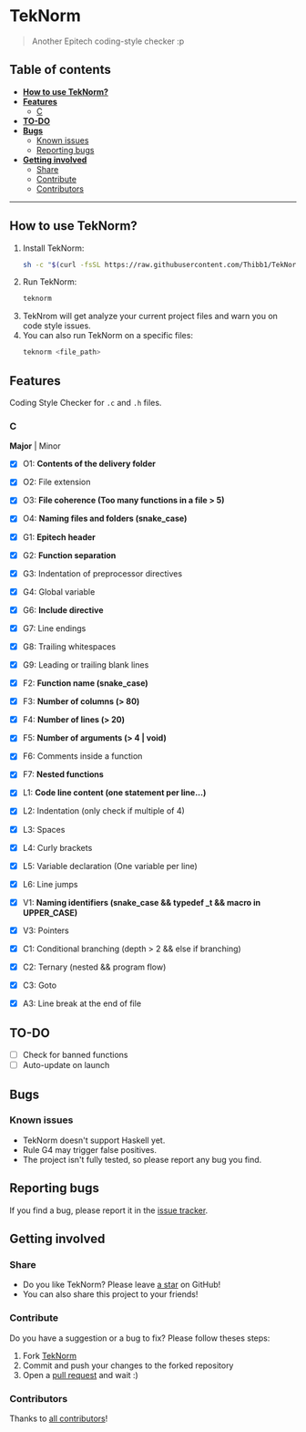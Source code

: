 # TekNorm

> Another Epitech coding-style checker :p

## Table of contents

* __[How to use TekNorm?](#how-to-use-teknorm)__
* __[Features](#features)__
  * [C](#c)
* __[TO-DO](#to-do)__
* __[Bugs](#bugs)__
  * [Known issues](#known-issues)
  * [Reporting bugs](#reporting-bugs)
* __[Getting involved](#getting-involved)__
  * [Share](#share)
  * [Contribute](#contribute)
  * [Contributors](#contributors)

---

## How to use TekNorm?

1. Install TekNorm:
    ```sh
    sh -c "$(curl -fsSL https://raw.githubusercontent.com/Thibb1/TekNorm/main/install.sh)"
    ```
2. Run TekNorm:
    ```sh
    teknorm
    ```
3. TekNrom will get analyze your current project files and warn you on code style issues.
4. You can also run TekNorm on a specific files:
    ```sh
    teknorm <file_path>
    ```

## Features

Coding Style Checker for `.c` and `.h` files.

### C

__Major__ | Minor

- [x] O1: __Contents of the delivery folder__
- [x] O2: File extension
- [x] O3: __File coherence (Too many functions in a file > 5)__
- [x] O4: __Naming files and folders (snake_case)__
- [x] G1: __Epitech header__
- [x] G2: __Function separation__
- [x] G3: Indentation of preprocessor directives
- [x] G4: Global variable
- [x] G6: __Include directive__
- [x] G7: Line endings
- [x] G8: Trailing whitespaces
- [x] G9: Leading or trailing blank lines
- [x] F2: __Function name (snake_case)__
- [x] F3: __Number of columns (> 80)__
- [x] F4: __Number of lines (> 20)__
- [x] F5: __Number of arguments (> 4 | void)__
- [x] F6: Comments inside a function
- [x] F7: __Nested functions__
- [x] L1: __Code line content (one statement per line...)__
- [x] L2: Indentation (only check if multiple of 4)
- [x] L3: Spaces
- [x] L4: Curly brackets
- [x] L5: Variable declaration (One variable per line)
- [x] L6: Line jumps
- [x] V1: __Naming identifiers (snake_case && typedef \_t && macro in UPPER_CASE)__
- [x] V3: Pointers
- [x] C1: Conditional branching (depth > 2 && else if branching)
- [x] C2: Ternary (nested && program flow)
- [x] C3: Goto
- [x] A3: Line break at the end of file


## TO-DO

- [ ] Check for banned functions
- [ ] Auto-update on launch

## Bugs

### Known issues

 - TekNorm doesn't support Haskell yet.
 - Rule G4 may trigger false positives.
 - The project isn't fully tested, so please report any bug you find.

## Reporting bugs

If you find a bug, please report it in the [issue tracker](https://github.com/Thibb1/TekNorm/issues).


## Getting involved

### Share

 - Do you like TekNorm? Please leave [a star](http://github.com/Thibb1/TekNorm/stargazers) on GitHub!
 - You can also share this project to your friends!

### Contribute

Do you have a suggestion or a bug to fix? Please follow theses steps:
  1. Fork [TekNorm](https://github.com/Thibb1/TekNorm/network/members)
  2. Commit and push your changes to the forked repository
  3. Open a [pull request](https://github.com/Thibb1/TekNorm/pulls) and wait :)

### Contributors

Thanks to [all contributors](https://github.com/Thibb1/TekNorm/graphs/contributors)!
